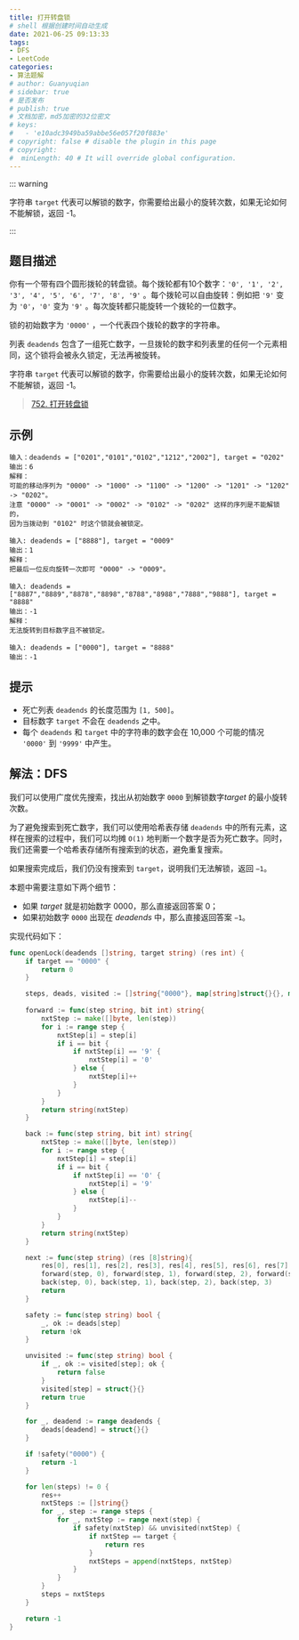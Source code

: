 ```yaml
---
title: 打开转盘锁
# shell 根据创建时间自动生成
date: 2021-06-25 09:13:33
tags:
- DFS
- LeetCode
categories:
- 算法题解
# author: Guanyuqian
# sidebar: true
# 是否发布
# publish: true
# 文档加密，md5加密的32位密文
# keys:
# 	- 'e10adc3949ba59abbe56e057f20f883e'
# copyright: false # disable the plugin in this page 
# copyright:
#  minLength: 40 # It will override global configuration. 
---
```


::: warning

字符串 `target` 代表可以解锁的数字，你需要给出最小的旋转次数，如果无论如何不能解锁，返回 -1。

:::

<!-- more -->

## 题目描述

你有一个带有四个圆形拨轮的转盘锁。每个拨轮都有10个数字：`'0', '1', '2', '3', '4', '5', '6', '7', '8', '9'` 。每个拨轮可以自由旋转：例如把 `'9'` 变为 `'0'`，`'0'` 变为 `'9'` 。每次旋转都只能旋转一个拨轮的一位数字。

锁的初始数字为 `'0000'` ，一个代表四个拨轮的数字的字符串。

列表 `deadends` 包含了一组死亡数字，一旦拨轮的数字和列表里的任何一个元素相同，这个锁将会被永久锁定，无法再被旋转。

字符串 `target` 代表可以解锁的数字，你需要给出最小的旋转次数，如果无论如何不能解锁，返回 -1。

> [752. 打开转盘锁](https://leetcode-cn.com/problems/open-the-lock/)



## 示例

```
输入：deadends = ["0201","0101","0102","1212","2002"], target = "0202"
输出：6
解释：
可能的移动序列为 "0000" -> "1000" -> "1100" -> "1200" -> "1201" -> "1202" -> "0202"。
注意 "0000" -> "0001" -> "0002" -> "0102" -> "0202" 这样的序列是不能解锁的，
因为当拨动到 "0102" 时这个锁就会被锁定。

输入: deadends = ["8888"], target = "0009"
输出：1
解释：
把最后一位反向旋转一次即可 "0000" -> "0009"。

输入: deadends = ["8887","8889","8878","8898","8788","8988","7888","9888"], target = "8888"
输出：-1
解释：
无法旋转到目标数字且不被锁定。

输入: deadends = ["0000"], target = "8888"
输出：-1
```



## 提示

- 死亡列表 `deadends` 的长度范围为 `[1, 500]`。
- 目标数字 `target` 不会在 `deadends` 之中。
- 每个 `deadends` 和 `target` 中的字符串的数字会在 10,000 个可能的情况 `'0000'` 到 `'9999'` 中产生。

## 解法：DFS

我们可以使用广度优先搜索，找出从初始数字 `0000` 到解锁数字*target* 的最小旋转次数。

为了避免搜索到死亡数字，我们可以使用哈希表存储 `deadends` 中的所有元素，这样在搜索的过程中，我们可以均摊 `O(1)` 地判断一个数字是否为死亡数字。同时，我们还需要一个哈希表存储所有搜索到的状态，避免重复搜索。

如果搜索完成后，我们仍没有搜索到 `target`，说明我们无法解锁，返回 `−1`。

本题中需要注意如下两个细节：

- 如果 *target* 就是初始数字 0000，那么直接返回答案 0；
- 如果初始数字 `0000` 出现在 *deadends* 中，那么直接返回答案 `−1`。

实现代码如下：

```go
func openLock(deadends []string, target string) (res int) {
    if target == "0000" {
        return 0
    }

    steps, deads, visited := []string{"0000"}, map[string]struct{}{}, map[string]struct{}{}
    
    forward := func(step string, bit int) string{
        nxtStep := make([]byte, len(step))
        for i := range step {
            nxtStep[i] = step[i]
            if i == bit {
                if nxtStep[i] == '9' {
                    nxtStep[i] = '0'
                } else {
                    nxtStep[i]++
                }
            }
        }
        return string(nxtStep)
    }

    back := func(step string, bit int) string{
        nxtStep := make([]byte, len(step))
        for i := range step {
            nxtStep[i] = step[i]
            if i == bit {
                if nxtStep[i] == '0' {
                    nxtStep[i] = '9'
                } else {
                    nxtStep[i]--
                }
            }
        }
        return string(nxtStep)
    }

    next := func(step string) (res [8]string){
        res[0], res[1], res[2], res[3], res[4], res[5], res[6], res[7] = 
        forward(step, 0), forward(step, 1), forward(step, 2), forward(step, 3), 
        back(step, 0), back(step, 1), back(step, 2), back(step, 3)
        return
    }

    safety := func(step string) bool {
        _, ok := deads[step]
        return !ok
    }

    unvisited := func(step string) bool {
        if _, ok := visited[step]; ok {
            return false
        }
        visited[step] = struct{}{}
        return true
    }

    for _, deadend := range deadends {
        deads[deadend] = struct{}{}
    }

    if !safety("0000") {
        return -1
    }

    for len(steps) != 0 {
        res++
        nxtSteps := []string{}
        for _, step := range steps {
            for _, nxtStep := range next(step) {
                if safety(nxtStep) && unvisited(nxtStep) {
                    if nxtStep == target {
                        return res
                    }
                    nxtSteps = append(nxtSteps, nxtStep)
                }
            }
        }
        steps = nxtSteps
    }

    return -1
}
```
